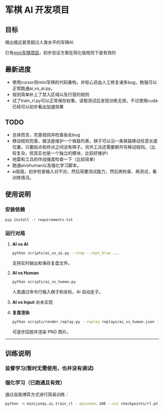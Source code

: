 
# 军棋 AI 开发项目

## 目标
   搞出接近甚至超过人类水平的军棋AI

   已有[mini军棋项目](https://github.com/fuhongxue00/minijunqi_project)，初步验证方案在简化版规则下是有效的

## 最新进度
- 使用cursor将mini军棋的代码重构，并呕心沥血人工修复诸多bug，勉强可以正常跑通ai_vs_ai.py。
- 规则简单补上了禁入区域以及行营的规则
- 试了train_rl.py可以正常保存权重，读取测试后发现训练无效，不过使用cuda已经可以初步看出加速效果

## TODO
- 总体而言，完善规则并检查各处bug
- 移动规则完善，做法是维护一个铁路列表，棋子可以沿一条铁路移动任意长度位置，只要起点和终点之间没有棋子。另外工兵还需要额外写移动规则。（比较复杂，但其实也是一个独立的模块，比较好维护）
- 地雷和工兵的作战强度检查一下（比较简单）
- 跑通aivshuman以及强化学习脚本。
- ai层面，初步检查输入对不对，然后简要测试能力，然后再检查、再测试，看训练情况。




## 使用说明

### 安装依赖

```bash
pip install -r requirements.txt
```

### 运行对局

1. **AI vs AI**

   ```bash
   python scripts/ai_vs_ai.py --step --ckpt_blue ...
   ```

   支持实时输出和保存复盘文件。

2. **AI vs Human**

   ```bash
   python scripts/ai_vs_human.py 
   ```

   人类通过命令行输入棋子和坐标，AI 自动走子。

3. **AI vs Input**
 尚未实现


4. **复盘渲染**

   ```bash
   python scripts/render_replay.py --replay replays/ai_vs_human.json --step
   ```

   可逐步回放并渲染 PNG 图片。


---

## 训练说明

### 监督学习(暂时无需使用，也并没有调试)


### 强化学习（已跑通且有效）

通过自我博弈方式进行简易训练：

```bash
python -m minijunqi.ai.train_rl --episodes 100 --out checkpoints/rl.pt
```



